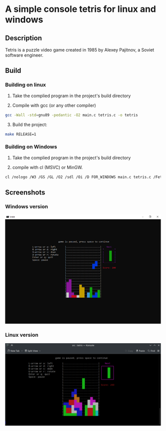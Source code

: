 # A simple console tetris for linux and windows

## Description

Tetris is a puzzle video game created in 1985 by Alexey Pajitnov, a Soviet software engineer.

## Build

### Building on linux

1. Take the complied program in the project's build directory

2. Compile with gcc (or any other compiler)

```bash
gcc -Wall -std=gnu89 -pedantic -O2 main.c tetris.c -o tetris
```

3. Build the project:

```bash
make RELEASE=1
```

### Building on Windows

1. Take the complied program in the project's build directory

2. compile with cl (MSVC) or MinGW.

```bash
cl /nologo /W3 /GS /GL /O2 /sdl /Oi /D FOR_WINDOWS main.c tetris.c /Fetetris.exe
```

## Screenshots

### Windows version

![Tetris on windows](screenshots/screen_tetris_win.png)

### Linux version

![Tetris on linux](screenshots/screen_tetris_linux.png)
